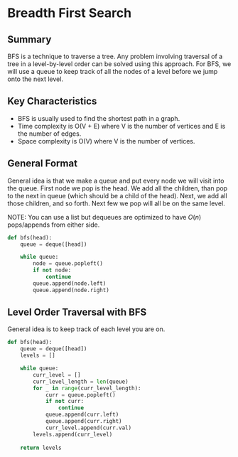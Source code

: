 # Breadth First Search
## Summary
BFS is a technique to traverse a tree. Any problem involving traversal of a tree in a level-by-level order can be solved using this approach.
For BFS, we will use a queue to keep track of all the nodes of a level before we jump onto the next level.
## Key Characteristics
- BFS is usually used to find the shortest path in a graph.
- Time complexity is O(V + E) where V is the number of vertices and E is the number of edges.
- Space complexity is O(V) where V is the number of vertices.
## General Format
General idea is that we make a queue and put every node we will visit into the queue. First node we pop is the head. We add all the children, than pop to the next in queue (which should be a child of the head). Next, we add all those children, and so forth. Next few we pop will all be on the same level.

NOTE: You can use a list but dequeues are optimized to have $O(n)$ pops/appends from either side.
```python
def bfs(head):
    queue = deque([head])

    while queue:
        node = queue.popleft()
        if not node:
            continue
        queue.append(node.left)
        queue.append(node.right)
```
## Level Order Traversal with BFS
General idea is to keep track of each level you are on.
```python
def bfs(head):
    queue = deque([head])
    levels = []

    while queue:
        curr_level = []
        curr_level_length = len(queue)
        for _ in range(curr_level_length):
            curr = queue.popleft()
            if not curr:
                continue
            queue.append(curr.left)
            queue.append(curr.right)
            curr_level.append(curr.val)
        levels.append(curr_level)
    
    return levels
```
